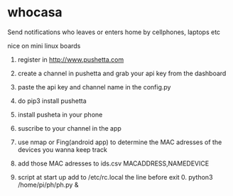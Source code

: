 # whocasa
Send notifications who leaves or enters home by cellphones, laptops etc

nice on mini linux boards

1) register in http://www.pushetta.com

2) create a channel in pushetta and grab your api key from the dashboard

3) paste the api key and channel name in the config.py

4) do pip3 install pushetta

5) install pusheta in your phone

6) suscribe to your channel in the app

7) use nmap or Fing(android app) to determine the MAC adresses of the devices you wanna keep track

8) add those MAC adresses to ids.csv MACADDRESS,NAMEDEVICE

9) script at start up add to /etc/rc.local the line before exit 0. python3 /home/pi/ph/ph.py &


